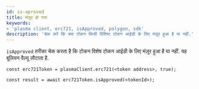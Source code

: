 ```yaml
---
id: is-aproved
title: मंज़ूर हो गया
keywords:
- 'plasma client, erc721, isApproved, polygon, sdk'
description: 'चेक करें कि क्या टोकन किसी विशिष्ट टोकन आईडी के लिए मंज़ूर हुआ है या नहीं.'
---
```


`isApproved` तरीका चेक करता है कि टोकन विशेष टोकन आईडी के लिए मंज़ूर हुआ है या नहीं. यह बूलियन वैल्यू लौटाता है.

```
const erc721Token = plasmaClient.erc721(<token address>, true);

const result = await erc721Token.isApproved(<tokenId>);

```
